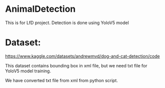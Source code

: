 # AnimalDetection
This is for LfD project.
Detection is done using YoloV5 model

# Dataset:
https://www.kaggle.com/datasets/andrewmvd/dog-and-cat-detection/code

This dataset contains bounding box in xml file, but we need txt file for YoloV5 model training.

We have converted txt file from xml from python script.
